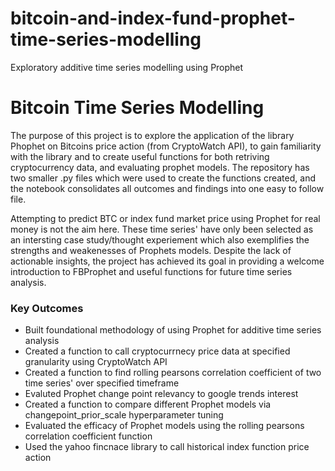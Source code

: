 # bitcoin-and-index-fund-prophet-time-series-modelling
Exploratory additive time series modelling using Prophet 
<h1> Bitcoin Time Series Modelling</h1>

The purpose of this project is to explore the application of the library Phophet on Bitcoins price action (from CryptoWatch API), to gain familiarity with the library and to create useful functions for both retriving cryptocurrency data, and evaluating prophet models. The repository has two smaller .py files which were used to create the functions created, and the notebook consolidates all outcomes and findings into one easy to follow file.

Attempting to predict BTC or index fund market price using Prophet for real money is not the aim here. These time series' have only been selected as an intersting case study/thought experiement which also exemplifies the strengths and weakenesses of Prophets models. Despite the lack of actionable insights, the project has achieved its goal in providing a welcome introduction to FBProphet and useful functions for future time series analysis. 

<h3> Key Outcomes</h3>
<ul>
<li>Built foundational methodology of using Prophet for additive time series analysis  </li>
<li>Created a function to call cryptocurrnecy price data at specified granularity using CryptoWatch API </li>
<li>Created a function to find rolling pearsons correlation coefficient of two time series' over specified timeframe  </li>
<li>Evaluted Prophet change point relevancy to google trends interest </li>
<li>Created a function to compare different Prophet models via changepoint_prior_scale hyperparameter tuning </li>
<li>Evaluated the efficacy of Prophet models using the rolling pearsons correlation coefficient function</li>
<li>Used the yahoo fincnace library to call historical index function price action</li>

    
